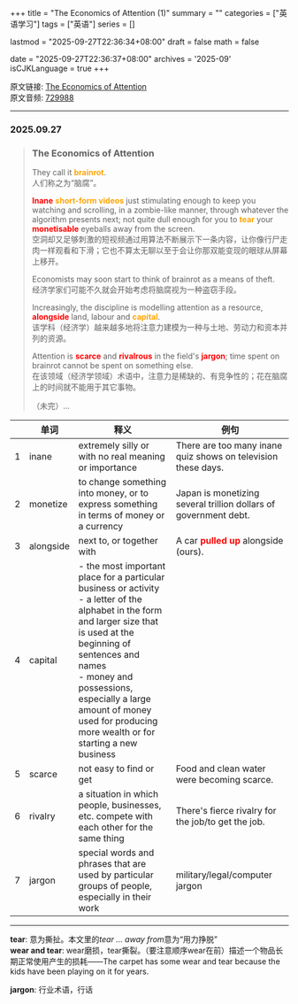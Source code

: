 +++
title = "The Economics of Attention (1)"
summary = ""
categories = ["英语学习"]
tags = ["英语"]
series = []

lastmod = "2025-09-27T22:36:34+08:00"
draft = false
math = false

date = "2025-09-27T22:36:37+08:00"
archives = '2025-09'
isCJKLanguage = true
+++

原文链接: [The Economics of Attention](https://waikan.kekenet.com/#/waikanlisten/23/729988)  
原文音频: [729988](https://k7.kekenet.com/Sound/2025/09/459yw_5532251Qnk.mp3)

---

### 2025.09.27

> ### The Economics of Attention
>
> They call it <strong style="color: orange">brainrot</strong>.  
> 人们称之为“脑腐”。
>
> <strong style="color: red">Inane</strong> <strong style="color: orange">short-form videos</strong> just stimulating enough to keep you watching and scrolling, in a zombie-like manner, through whatever the algorithm presents next; not quite dull enough for you to <strong style="color: orange">tear</strong> your <strong style="color: red">monetisable</strong> eyeballs away from the screen.  
> 空洞却又足够刺激的短视频通过用算法不断展示下一条内容，让你像行尸走肉一样观看和下滑；它也不算太无聊以至于会让你那双能变现的眼球从屏幕上移开。
>
> Economists may soon start to think of brainrot as a means of theft.  
> 经济学家们可能不久就会开始考虑将脑腐视为一种盗窃手段。
>
> Increasingly, the discipline is modelling attention as a resource, <strong style="color: red">alongside</strong> land, labour and <strong style="color: orange">capital</strong>.  
> 该学科（经济学）越来越多地将注意力建模为一种与土地、劳动力和资本并列的资源。
>
> Attention is <strong style="color: red">scarce</strong> and <strong style="color: red">rivalrous</strong> in the field's <strong style="color: red">jargon</strong>; time spent on brainrot cannot be spent on something else.  
> 在该领域（经济学领域）术语中，注意力是稀缺的、有竞争性的；花在脑腐上的时间就不能用于其它事物。
>
> （未完）...

| | 单词 | 释义 | 例句 |
| --- | --- | --- | --- |
| 1 | inane | extremely silly or with no real meaning or importance | There are too many inane quiz shows on television these days. |
| 2 | monetize | to change something into money, or to express something in terms of money or a currency | Japan is monetizing several trillion dollars of government debt. |
| 3 | alongside | next to, or together with | A car <strong style="color: red">pulled up</strong> alongside (ours). |
| 4 | capital | - the most important place for a particular business or activity <br> - a letter of the alphabet in the form and larger size that is used at the beginning of sentences and names <br> - money and possessions, especially a large amount of money used for producing more wealth or for starting a new business | |
| 5 | scarce | not easy to find or get | Food and clean water were becoming scarce. |
| 6 | rivalry | a situation in which people, businesses, etc. compete with each other for the same thing | There's fierce rivalry for the job/to get the job. |
| 7 | jargon | special words and phrases that are used by particular groups of people, especially in their work | military/legal/computer jargon |

---

**tear**: 意为撕扯。本文里的*tear ... away from*意为“用力挣脱”  
**wear and tear**: wear磨损，tear撕裂。（要注意顺序wear在前）描述一个物品长期正常使用产生的损耗——The carpet has some wear and tear because the kids have been playing on it for years.

**jargon**: 行业术语，行话
